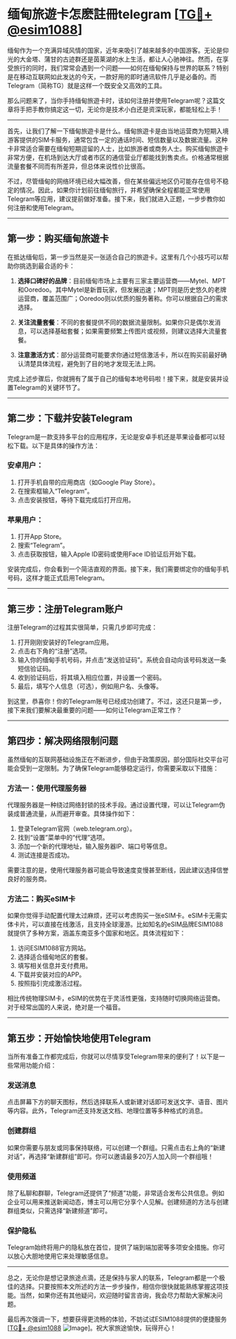 # 缅甸旅遊卡怎麽註冊telegram [[TG💪+ @esim1088](https://t.me/s/esim1088)]

缅甸作为一个充满异域风情的国家，近年来吸引了越来越多的中国游客。无论是仰光的大金塔、蒲甘的古迹群还是茵莱湖的水上生活，都让人心驰神往。然而，在享受旅行的同时，我们常常会遇到一个问题——如何在缅甸保持与世界的联系？特别是在移动互联网如此发达的今天，一款好用的即时通讯软件几乎是必备的。而Telegram（简称TG）就是这样一个既安全又高效的工具。

那么问题来了，当你手持缅甸旅遊卡时，该如何注册并使用Telegram呢？这篇文章将手把手教你搞定这一切，无论你是技术小白还是资深玩家，都能轻松上手！

---

首先，让我们了解一下缅甸旅遊卡是什么。缅甸旅遊卡是由当地运营商为短期入境游客提供的SIM卡服务，通常包含一定的通话时间、短信数量以及数据流量。这种卡非常适合需要在缅甸短期逗留的人士，比如旅游者或商务人士。购买缅甸旅遊卡非常方便，在机场到达大厅或者市区的通信营业厅都能找到售卖点。价格通常根据流量套餐不同而有所差异，但总体来说性价比很高。

不过，尽管缅甸的网络环境已经大幅改善，但在某些偏远地区仍可能存在信号不稳定的情况。因此，如果你计划前往缅甸旅行，并希望确保全程都能正常使用Telegram等应用，建议提前做好准备。接下来，我们就进入正题，一步步教你如何注册和使用Telegram。

---

## 第一步：购买缅甸旅遊卡

在抵达缅甸后，第一步当然是买一张适合自己的旅遊卡。这里有几个小技巧可以帮助你挑选到最合适的卡：

1. **选择口碑好的品牌**：目前缅甸市场上主要有三家主要运营商——Mytel、MPT和Ooredoo。其中Mytel是新晋玩家，但发展迅速；MPT则是历史悠久的老牌运营商，覆盖范围广；Ooredoo则以优质的服务著称。你可以根据自己的需求选择。
   
2. **关注流量套餐**：不同的套餐提供不同的数据流量限制。如果你只是偶尔发消息，可以选择基础套餐；如果需要频繁上传图片或视频，则建议选择大流量套餐。

3. **注意激活方式**：部分运营商可能要求你通过短信激活卡，所以在购买前最好确认清楚具体流程，避免到了目的地才发现无法上网。

完成上述步骤后，你就拥有了属于自己的缅甸本地号码啦！接下来，就是安装并设置Telegram的关键环节了。

---

## 第二步：下载并安装Telegram

Telegram是一款支持多平台的应用程序，无论是安卓手机还是苹果设备都可以轻松下载。以下是具体的操作方法：

### 安卓用户：
1. 打开手机自带的应用商店（如Google Play Store）。
2. 在搜索框输入“Telegram”。
3. 点击安装按钮，等待下载完成后打开应用。

### 苹果用户：
1. 打开App Store。
2. 搜索“Telegram”。
3. 点击获取按钮，输入Apple ID密码或使用Face ID验证后开始下载。

安装完成后，你会看到一个简洁直观的界面。接下来，我们需要绑定你的缅甸手机号码，这样才能正式启用Telegram。

---

## 第三步：注册Telegram账户

注册Telegram的过程其实很简单，只需几步即可完成：

1. 打开刚刚安装好的Telegram应用。
2. 点击右下角的“注册”选项。
3. 输入你的缅甸手机号码，并点击“发送验证码”。系统会自动向该号码发送一条短信验证码。
4. 收到验证码后，将其填入相应位置，并设置一个密码。
5. 最后，填写个人信息（可选），例如用户名、头像等。

到这里，恭喜你！你的Telegram账号已经成功创建了。不过，这还只是第一步，接下来我们要解决最重要的问题——如何让Telegram正常工作？

---

## 第四步：解决网络限制问题

虽然缅甸的互联网基础设施正在不断进步，但由于政策原因，部分国际社交平台可能会受到一定限制。为了确保Telegram能够稳定运行，你需要采取以下措施：

### 方法一：使用代理服务器
代理服务器是一种绕过网络封锁的技术手段。通过设置代理，可以让Telegram伪装成普通流量，从而避开审查。具体操作如下：
1. 登录Telegram官网（web.telegram.org）。
2. 找到“设置”菜单中的“代理”选项。
3. 添加一个新的代理地址，输入服务器IP、端口号等信息。
4. 测试连接是否成功。

需要注意的是，使用代理服务器可能会导致速度变慢甚至断线，因此建议选择信誉良好的服务商。

### 方法二：购买eSIM卡
如果你觉得手动配置代理太过麻烦，还可以考虑购买一张eSIM卡。eSIM卡无需实体卡片，可以直接在线激活，且支持全球漫游。比如知名的eSIM品牌ESIM1088就提供了多种方案，涵盖东南亚多个国家和地区。具体流程如下：
1. 访问ESIM1088官方网站。
2. 选择适合缅甸地区的套餐。
3. 填写相关信息并支付费用。
4. 下载并安装对应的APP。
5. 按照指引完成激活过程。

相比传统物理SIM卡，eSIM的优势在于灵活性更强，支持随时切换网络运营商。对于经常出国的人来说，绝对是一个福音。

---

## 第五步：开始愉快地使用Telegram

当所有准备工作都完成后，你就可以尽情享受Telegram带来的便利了！以下是一些常用功能介绍：

### 发送消息
点击屏幕下方的聊天图标，然后选择联系人或新建对话即可发送文字、语音、图片等内容。此外，Telegram还支持发送文档、地理位置等多种格式的消息。

### 创建群组
如果你需要与朋友或同事保持联络，可以创建一个群组。只需点击右上角的“新建对话”，再选择“新建群组”即可。你可以邀请最多20万人加入同一个群组哦！

### 使用频道
除了私聊和群聊，Telegram还提供了“频道”功能，非常适合发布公共信息。例如企业可以用来推送新闻动态，博主可以用它分享个人见解。创建频道的方法与创建群组类似，只需选择“新建频道”即可。

### 保护隐私
Telegram始终将用户的隐私放在首位，提供了端到端加密等多项安全措施。你可以放心大胆地使用它来处理敏感信息。

---

总之，无论你是想记录旅途点滴，还是保持与家人的联系，Telegram都是一个极佳的选择。只要按照本文所述的方法一步步操作，相信你很快就能熟练掌握这项技能。当然，如果你还有其他疑问，欢迎随时留言咨询，我会尽力帮助大家解决问题。

最后再次强调一下，想要获得更流畅的体验，不妨试试ESIM1088提供的便捷服务[[TG💪+ @esim1088](https://t.me/s/esim1088) ![Image](https://i.postimg.cc/4NQfJmqS/Snipaste-2025-05-13-00-14-12.png)]。祝大家旅途愉快，玩得开心！